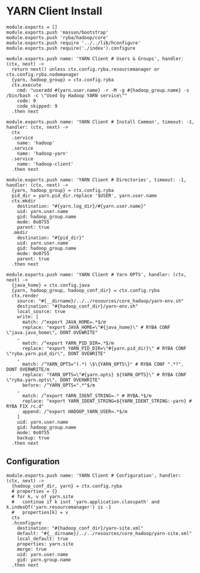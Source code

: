 
# YARN Client Install

    module.exports = []
    module.exports.push 'masson/bootstrap'
    module.exports.push 'ryba/hadoop/core'
    module.exports.push require '../../lib/hconfigure'
    module.exports.push require('./index').configure

    module.exports.push name: 'YARN Client # Users & Groups', handler: (ctx, next) ->
      return next() unless ctx.config.ryba.resourcemanager or ctx.config.ryba.nodemanager
      {yarn, hadoop_group} = ctx.config.ryba
      ctx.execute
        cmd: "useradd #{yarn.user.name} -r -M -g #{hadoop_group.name} -s /bin/bash -c \"Used by Hadoop YARN service\""
        code: 0
        code_skipped: 9
      .then next

    module.exports.push name: 'YARN Client # Install Common', timeout: -1, handler: (ctx, next) ->
      ctx
      .service
        name: 'hadoop'
      .service
        name: 'hadoop-yarn'
      .service
        name: 'hadoop-client'
      .then next

    module.exports.push name: 'YARN Client # Directories', timeout: -1, handler: (ctx, next) ->
      {yarn, hadoop_group} = ctx.config.ryba
      pid_dir = yarn.pid_dir.replace '$USER', yarn.user.name
      ctx.mkdir
        destination: "#{yarn.log_dir}/#{yarn.user.name}"
        uid: yarn.user.name
        gid: hadoop_group.name
        mode: 0o0755
        parent: true
      .mkdir
        destination: "#{pid_dir}"
        uid: yarn.user.name
        gid: hadoop_group.name
        mode: 0o0755
        parent: true
      .then next

    module.exports.push name: 'YARN Client # Yarn OPTS', handler: (ctx, next) ->
      {java_home} = ctx.config.java
      {yarn, hadoop_group, hadoop_conf_dir} = ctx.config.ryba
      ctx.render
        source: "#{__dirname}/../../resources/core_hadoop/yarn-env.sh"
        destination: "#{hadoop_conf_dir}/yarn-env.sh"
        local_source: true
        write: [
          match: /^export JAVA_HOME=.*$/m
          replace: "export JAVA_HOME=\"#{java_home}\" # RYBA CONF \"java.java_home\", DONT OVEWRITE"
        ,
          match: /^export YARN_PID_DIR=.*$/m
          replace: "export YARN_PID_DIR=\"#{yarn.pid_dir}\" # RYBA CONF \"ryba.yarn.pid_dir\", DONT OVEWRITE"
        ,
          match: /^YARN_OPTS="(.*) \$\{YARN_OPTS\}" # RYBA CONF ".*?", DONT OVERWRITE/m
          replace: "YARN_OPTS=\"#{yarn.opts} ${YARN_OPTS}\" # RYBA CONF \"ryba.yarn.opts\", DONT OVERWRITE"
          before: /^YARN_OPTS=".*"$/m
        ,
          match: /^export YARN_IDENT_STRING=.* # RYBA.*$/m
          replace: "export YARN_IDENT_STRING=${YARN_IDENT_STRING:-yarn} # RYBA FIX rc.d"
          append: /^export HADOOP_YARN_USER=.*$/m
        ]
        uid: yarn.user.name
        gid: hadoop_group.name
        mode: 0o0755
        backup: true
      .then next

## Configuration

    module.exports.push name: 'YARN Client # Configuration', handler: (ctx, next) ->
      {hadoop_conf_dir, yarn} = ctx.config.ryba
      # properties = {}
      # for k, v of yarn.site
      #   continue if k isnt 'yarn.application.classpath' and k.indexOf('yarn.resourcemanager') is -1
      #   properties[k] = v
      ctx
      .hconfigure
        destination: "#{hadoop_conf_dir}/yarn-site.xml"
        default: "#{__dirname}/../../resources/core_hadoop/yarn-site.xml"
        local_default: true
        properties: yarn.site
        merge: true
        uid: yarn.user.name
        gid: yarn.group.name
      .then next


